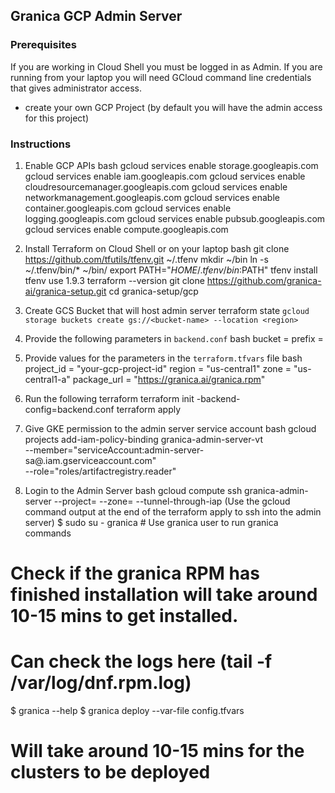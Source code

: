 ## Granica GCP Admin Server

### Prerequisites
If you are working in Cloud Shell you must be logged in as Admin. If you are running from your laptop you will need GCloud command line credentials that gives administrator access.
- create your own GCP Project (by default you will have the admin access for this project)

### Instructions
1. Enable GCP APIs
bash
gcloud services enable storage.googleapis.com
gcloud services enable iam.googleapis.com
gcloud services enable cloudresourcemanager.googleapis.com
gcloud services enable networkmanagement.googleapis.com
gcloud services enable container.googleapis.com
gcloud services enable logging.googleapis.com
gcloud services enable pubsub.googleapis.com
gcloud services enable compute.googleapis.com

2. Install Terraform on Cloud Shell or on your laptop
bash
git clone https://github.com/tfutils/tfenv.git ~/.tfenv
mkdir ~/bin
ln -s ~/.tfenv/bin/* ~/bin/
export PATH="$HOME/.tfenv/bin:$PATH"
tfenv install
tfenv use 1.9.3
terraform --version
git clone https://github.com/granica-ai/granica-setup.git
cd granica-setup/gcp

3. Create GCS Bucket that will host admin server terraform state
   `gcloud storage buckets create gs://<bucket-name> --location <region>`

4. Provide the following parameters in `backend.conf`
bash
bucket = <name of bucket that will host admin server tf state>
prefix = <prefix to store state>

4. Provide values for the parameters in the `terraform.tfvars` file
bash
project_id     = "your-gcp-project-id"
region         = "us-central1"
zone           = "us-central1-a"
package_url    = "https://granica.ai/granica.rpm"

5. Run the following
terraform
terraform init -backend-config=backend.conf
terraform apply

6. Give GKE permission to the admin server service account
bash
gcloud projects add-iam-policy-binding granica-admin-server-vt \
    --member="serviceAccount:admin-server-sa@<PROJECT-ID>.iam.gserviceaccount.com" \
    --role="roles/artifactregistry.reader"

7. Login to the Admin Server
bash
gcloud compute ssh granica-admin-server --project=<project-id> --zone=<zone> --tunnel-through-iap
(Use the gcloud command output at the end of the terraform apply to ssh into the admin server)
$ sudo su - granica # Use granica user to run granica commands
# Check if the granica RPM has finished installation will take around 10-15 mins to get installed.
# Can check the logs here (tail -f /var/log/dnf.rpm.log)
$ granica --help
$ granica deploy --var-file config.tfvars
# Will take around 10-15 mins for the clusters to be deployed

